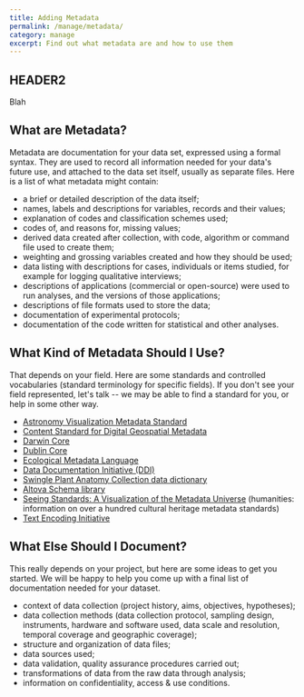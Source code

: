 ```yaml
---
title: Adding Metadata
permalink: /manage/metadata/
category: manage
excerpt: Find out what metadata are and how to use them
---
```


## HEADER2 ##
Blah

## What are Metadata? ##
Metadata are documentation for your data set, expressed using a formal syntax.  They are used to record all information needed for your data's future use, and attached to the data set itself, usually as separate files. Here is a list of what metadata might contain:

+ a brief or detailed description of the data itself;
+ names, labels and descriptions for variables, records and their values;
+ explanation of codes and classification schemes used; 
+ codes of, and reasons for, missing values; 
+ derived data created after collection, with code, algorithm or command file used to create them; 
+ weighting and grossing variables created and how they should be used; 
+ data listing with descriptions for cases, individuals or items studied, for example for logging qualitative interviews; 
+ descriptions of applications (commercial or open-source) were used to run analyses, and the versions of those applications; 
+ descriptions of file formats used to store the data; 
+ documentation of experimental protocols; 
+ documentation of the code written for statistical and other analyses. 


## What Kind of Metadata Should I Use? ##
That depends on your field.  Here are some standards and controlled vocabularies (standard terminology for specific fields). If you don't see your field represented, let's talk -- we may be able to find a standard for you, or help in some other way.

+ <a href="http://www.virtualastronomy.org/AVM_DRAFTVersion1.1_rlh27.pdf">Astronomy Visualization Metadata Standard</a> 
+ <a href="http://www.fgdc.gov/standards/projects/FGDC-standards-projects/metadata/base-metadata/v2_0698.pdf">Content Standard for Digital Geospatial Metadata</a> 
+ <a href="http://rs.tdwg.org/dwc/">Darwin Core</a> 
+ <a href="http://dublincore.org/documents/dces/">Dublin Core</a> 
+ <a href="http://knb.ecoinformatics.org/software/eml/">Ecological Metadata Language</a> 
+ <a href="http://www.ddialliance.org/">Data Documentation Initiative (DDI)</a> 
+ <a href="http://en.wikipedia.org/wiki/Data_dictionary">Swingle Plant Anatomy Collection data dictionary</a> 
+ <a href="http://www.altova.com/resources_schemalib.html">Altova Schema library</a> 
+ <a href="http://www.dlib.indiana.edu/~jenlrile/metadatamap/">Seeing Standards: A Visualization of the Metadata Universe</a> (humanities: information on over a hundred cultural heritage metadata standards) 
+ <a href="http://tei-c.org/">Text Encoding Initiative</a> 

## What Else Should I Document? ##
This really depends on your project, but here are some ideas to get you started. We will be happy to help you come up with a final list of documentation needed for your dataset.

+ context of data collection (project history, aims, objectives, hypotheses); 
+ data collection methods (data collection protocol, sampling design, instruments, hardware and software used, data scale and resolution, temporal coverage and geographic coverage); 
+ structure and organization of data files; 
+ data sources used; 
+ data validation, quality assurance procedures carried out; 
+ transformations of data from the raw data through analysis; 
+ information on confidentiality, access &amp; use conditions. 
